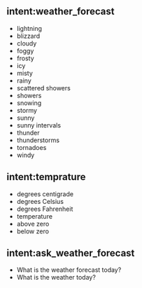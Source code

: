 ## intent:weather_forecast

- lightning
- blizzard
- cloudy
- foggy
- frosty
- icy
- misty
- rainy
- scattered showers
- showers
- snowing
- stormy
- sunny
- sunny intervals
- thunder
- thunderstorms
- tornadoes
- windy

## intent:temprature

- degrees centigrade
- degrees Celsius
- degrees Fahrenheit
- temperature
- above zero
- below zero

## intent:ask_weather_forecast

 - What is the weather forecast today?
 - What is the weather today?
